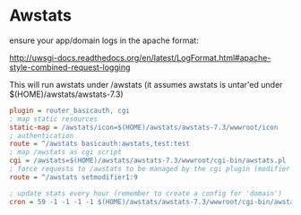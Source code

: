 Awstats
=======

ensure your app/domain logs in the apache format:


http://uwsgi-docs.readthedocs.org/en/latest/LogFormat.html#apache-style-combined-request-logging


This will run awstats under /awstats (it assumes awstats is untar'ed under $(HOME)/awstats/awstats-7.3)

```ini
plugin = router_basicauth, cgi
; map static resources
static-map = /awstats/icon=$(HOME)/awstats/awstats-7.3/wwwroot/icon
; authentication
route = ^/awstats basicauth:awstats,test:test
; map /awstats as cgi script
cgi = /awstats=$(HOME)/awstats/awstats-7.3/wwwroot/cgi-bin/awstats.pl
; force requests to /awstats to be managed by the cgi plugin (modifier 9)
route = ^/awstats setmodifier1:9

; update stats every hour (remember to create a config for 'domain')
cron = 59 -1 -1 -1 -1 $(HOME)/awstats/awstats-7.3/wwwroot/cgi-bin/awstats.pl -config=domain -update

```

